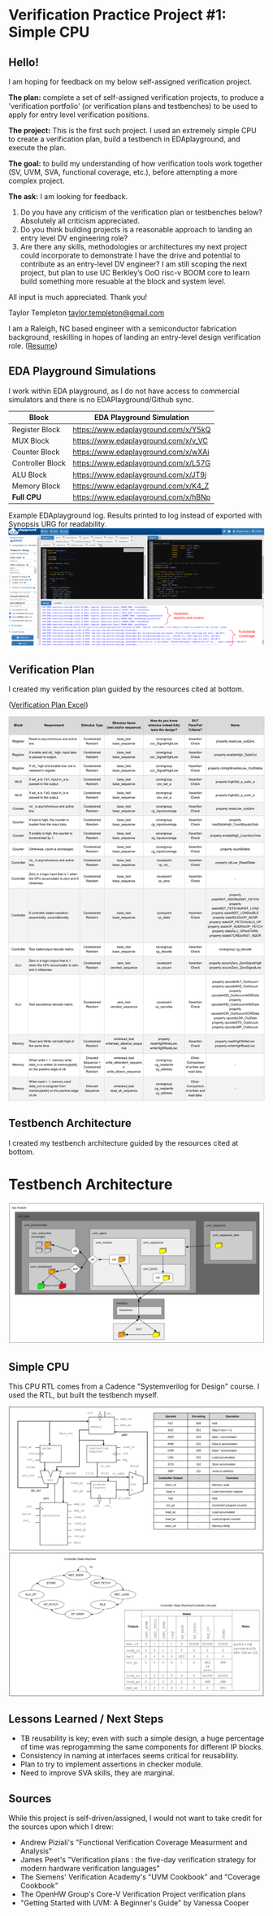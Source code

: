 # Verification Practice Project #1: Simple CPU

## Hello!

I am hoping for feedback on my below self-assigned verification project.  

**The plan:** complete a set of self-assigned verification projects, to produce a 'verification portfolio' (or verification plans and testbenches) to be used to apply for entry level verification positions.

**The project:** This is the first such project. I used an extremely simple CPU to create a verification plan, build a testbench in EDAplayground, and execute the plan.

**The goal:** to build my understanding of how verification tools work together (SV, UVM, SVA, functional coverage, etc.), before attempting a more complex project.

**The ask:** I am looking for feedback.
  1. Do you have any criticism of the verification plan or testbenches below?  Absolutely all criticism appreciated.
  2. Do you think building projects is a reasonable approach to landing an entry level DV engineering role?  
  3. Are there any skills, methodologies or architectures my next project could incorporate to demonstrate I have the drive and potential to contribute as an entry-level DV engineer?  I am still scoping the next project, but plan to use UC Berkley’s OoO risc-v BOOM core to learn build something more resuable at the block and system level. 

All input is much appreciated.  Thank you!

Taylor Templeton
taylor.templeton@gmail.com

I am a Raleigh, NC based engineer with a semiconductor fabrication background, reskilling in hopes of landing an entry-level design verification role. ([Resume](2023_05_May_25_TaylorTempleton_GithubVersion.pdf))  


## EDA Playground Simulations

I work within EDA playground, as I do not have access to commercial simulators and there is no EDAPlayground/Github sync.

| Block                | EDA Playground Simulation            |
|----------------------|--------------------------------------|
| Register Block       | https://www.edaplayground.com/x/Y5kQ |
| MUX Block            | https://www.edaplayground.com/x/v_VC |
| Counter Block        | https://www.edaplayground.com/x/wXAi |
| Controller Block     | https://www.edaplayground.com/x/L57G |
| ALU Block            | https://www.edaplayground.com/x/JT9j |
| Memory Block         | https://www.edaplayground.com/x/K4_Z |
| **Full CPU**         | https://www.edaplayground.com/x/hBNp |

Example EDAplayground log.  Results printed to log instead of exported with Synopsis URG for readability.
![](EDAPlaygroundExample_MarkedUp.png)


## Verification Plan

I created my verification plan guided by the resources cited at bottom.

([Verification Plan Excel](Draft_VerificationPlan.xlsx)) 

![](VerificationPlanSummary04.png)


## Testbench Architecture

I created my testbench architecture guided by the resources cited at bottom.

# Testbench Architecture
![](DraftTestbenchArchitecture_Complete.png)


## Simple CPU

This CPU RTL comes from a Cadence "Systemverilog for Design" course.  I used the RTL, but built the testbench myself.

![](CPUschematic_Opcodes_Snap.png)
![](StatemachineDecode_Snap.png)


## Lessons Learned / Next Steps

* TB reusability is key; even with such a simple design, a huge percentage of time was reprogamming the same components for different IP blocks.
* Consistency in naming at interfaces seems critical for reusability.
* Plan to try to implement assertions in checker module.
* Need to improve SVA skills, they are marginal.

## Sources
While this project is self-driven/assigned, I would not want to take credit for the sources upon which I drew:
* Andrew Piziali's "Functional Verification Coverage Measurment and Analysis"
* James Peet's  "Verification plans : the five-day verification strategy for modern hardware verification languages"
* The Siemens' Verification Academy's "UVM Cookbook" and "Coverage Cookbook"
* The OpenHW Group's Core-V Verification Project verification plans
* "Getting Started with UVM: A Beginner's Guide" by Vanessa Cooper

